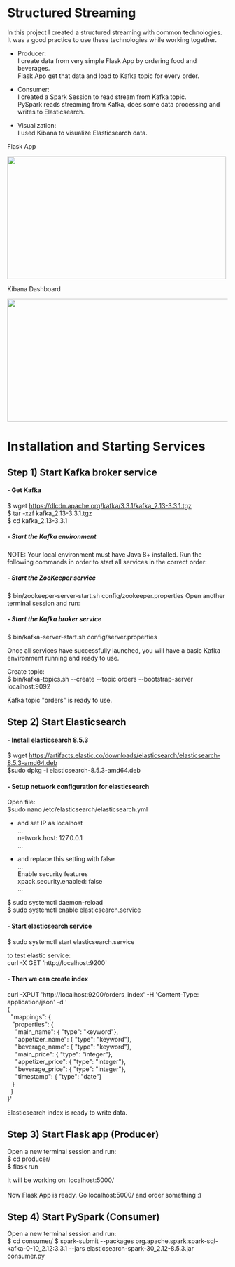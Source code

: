 # Structured Streaming
In this project I created a structured streaming with common technologies.<br>
It was a good practice to use these technologies while working together.<br>

- Producer:<br>
I create data from very simple Flask App by ordering food and beverages.<br>
Flask App get that data and load to Kafka topic for every order.<br>

- Consumer:<br>
I created a Spark Session to read stream from Kafka topic.<br>
PySpark reads streaming from Kafka, does some data processing and writes to Elasticsearch.<br>

- Visualization:<br>
I used Kibana to visualize Elasticsearch data.<br>

Flask App

<img src="https://user-images.githubusercontent.com/67562422/210098040-c3e1e4cf-3bcf-4c28-8ea6-ac55cf560d41.png" width="500" height="280" >

Kibana Dashboard

<img src="https://user-images.githubusercontent.com/67562422/210098100-9fbd6f2f-7724-4c46-94b8-817b39999232.png" width="1000" height="280" >


# Installation and Starting Services
## Step 1) Start Kafka broker service

#### - Get Kafka
$ wget https://dlcdn.apache.org/kafka/3.3.1/kafka_2.13-3.3.1.tgz <br>
$ tar -xzf kafka_2.13-3.3.1.tgz<br>
$ cd kafka_2.13-3.3.1<br>


##### - Start the Kafka environment
NOTE: Your local environment must have Java 8+ installed.
Run the following commands in order to start all services in the correct order:

##### - Start the ZooKeeper service
$ bin/zookeeper-server-start.sh config/zookeeper.properties
Open another terminal session and run:
##### - Start the Kafka broker service
$ bin/kafka-server-start.sh config/server.properties

Once all services have successfully launched, you will have a basic Kafka environment running and ready to use. 

Create topic:<br>
$ bin/kafka-topics.sh --create --topic orders --bootstrap-server localhost:9092

Kafka topic "orders" is ready to use.
## Step 2) Start Elasticsearch

#### - Install elasticsearch 8.5.3
$ wget https://artifacts.elastic.co/downloads/elasticsearch/elasticsearch-8.5.3-amd64.deb<br>
$sudo dpkg -i elasticsearch-8.5.3-amd64.deb<br>

#### - Setup network configuration for elasticsearch
Open file: <br>
$sudo nano /etc/elasticsearch/elasticsearch.yml<br>

- and set IP as localhost<br>
...<br>
network.host: 127.0.0.1<br>
...<br>

- and replace this setting with false<br>
...<br>
Enable security features<br>
xpack.security.enabled: false<br>
...<br>

$ sudo systemctl daemon-reload<br>
$ sudo systemctl enable elasticsearch.service<br>

#### - Start elasticsearch service
$ sudo systemctl start elasticsearch.service<br>

to test elastic service:<br>
curl -X GET 'http://localhost:9200'<br>

#### - Then we can create index

curl -XPUT 'http://localhost:9200/orders_index' -H 'Content-Type: application/json' -d ' <br>
{<br>
&nbsp;  "mappings": {<br>
&ensp;    "properties": {<br>
&emsp;      "main_name":  { "type": "keyword"},<br>
&emsp;      "appetizer_name":  { "type": "keyword"},<br>
&emsp;      "beverage_name":  { "type": "keyword"},<br>
&emsp;      "main_price":  { "type": "integer"},<br>
&emsp;      "appetizer_price":  { "type": "integer"},<br>
&emsp;      "beverage_price":  { "type": "integer"},<br>
&emsp;      "timestamp":  { "type": "date"}<br>
&ensp;   }<br>
&nbsp;  }<br>
}'<br>

Elasticsearch index is ready to write data.

## Step 3) Start Flask app (Producer)
Open a new terminal session and run:<br>
$ cd producer/<br>
$ flask run<br>

It will be working on: localhost:5000/ <br><br>
Now Flask App is ready. Go localhost:5000/ and order something :)
## Step 4) Start PySpark (Consumer)
Open a new terminal session and run:<br>
$ cd consumer/
$ spark-submit --packages org.apache.spark:spark-sql-kafka-0-10_2.12:3.3.1 --jars elasticsearch-spark-30_2.12-8.5.3.jar consumer.py










